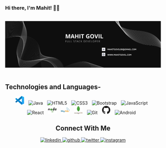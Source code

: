 ### Hi there, I'm Mahit! 👋🏻

<br>
<img src="https://github.com/mahitgovil/mahitgovil/blob/main/Assets/cover.png" alt="Mahit Govil">
<br>
<!-- ![top-langs](https://github-readme-stats.vercel.app/api/top-langs?username=mahitgovil&show_icons=true&theme=radical)
![github stats](https://github-readme-stats.vercel.app/api?username=mahitgovil&show_icons=true&theme=radical) -->

<br>

## Technologies and Languages-

<div align="center">  
<img style="padding-right:10px;" src="https://github.com/devicons/devicon/blob/v2.16.0/icons/vscode/vscode-original.svg" alt="vs-code" height="28px" /> 
<img style="padding-right:10px" src="https://profilinator.rishav.dev/skills-assets/java-original-wordmark.svg" alt="Java" height="86px" /> 
<img style="padding-right:10px" src="https://profilinator.rishav.dev/skills-assets/html5-original-wordmark.svg" alt="HTML5" height="28px" />
<img style="padding-right:10px" src="https://profilinator.rishav.dev/skills-assets/css3-original-wordmark.svg" alt="CSS3" height="28px" /> 
<img style="padding-right:10px" src="https://profilinator.rishav.dev/skills-assets/bootstrap-plain.svg" alt="Bootstrap" height="28px" />
<img style="padding-right:10px" src="https://profilinator.rishav.dev/skills-assets/javascript-original.svg" alt="JavaScript" height="28px" />  
<img style="padding-right:10px" src="https://profilinator.rishav.dev/skills-assets/react-original-wordmark.svg" alt="React" height="28px" />
<img style="padding-right:10px" src="https://github.com/devicons/devicon/blob/v2.16.0/icons/nodejs/nodejs-original-wordmark.svg" alt="Node.js" height="28px" />
<img style="padding-right:10px" src="https://github.com/devicons/devicon/blob/v2.16.0/icons/mysql/mysql-original-wordmark.svg" alt="MySQL" height="28px" />
<img style="padding-right:10px" src="https://github.com/devicons/devicon/blob/v2.16.0/icons/mongodb/mongodb-original-wordmark.svg" alt="MongoDB" height="28px" />
<img style="padding-right:10px" src="https://profilinator.rishav.dev/skills-assets/git-scm-icon.svg" alt="Git" height="28px" />  
<img style="padding-right:10px" src="https://github.com/devicons/devicon/blob/v2.16.0/icons/github/github-original.svg" alt="Github" height="28px" /> 
<img style="padding-right:10px" src="https://profilinator.rishav.dev/skills-assets/android-original-wordmark.svg" alt="Android" height="28px" />

<br/>

## Connect With Me

<div align="center"><a href="https://www.linkedin.com/in/mahitgovil/" target="_blank">
<img src=https://img.shields.io/badge/linkedin-%231E77B5.svg?&style=for-the-badge&logo=linkedin&logoColor=white alt=linkedin style="margin-bottom: 5px;" />
</a>  
<a href="https://github.com/mahitgovil/" target="_blank">
<img src=https://img.shields.io/badge/github-%2324292e.svg?&style=for-the-badge&logo=github&logoColor=white alt=github style="margin-bottom: 5px;" />
</a>
<a href="https://twitter.com/GovilMahit" target="_blank">
<img src=https://img.shields.io/badge/twitter-1DA1F2?style=for-the-badge&logo=twitter&logoColor=white alt=twitter style="margin-bottom: 5px;" />
</a>
<a href="https://instagram.com/" target="_blank">
<img src=https://img.shields.io/badge/instagram-%23000000.svg?&style=for-the-badge&logo=instagram&logoColor=white alt=instagram style="margin-bottom: 5px;" />
</a>

</div>
<!--
Here are some ideas to get you started:

- 🔭 I’m currently working on ...
- 🌱 I’m currently learning ...
- 👯 I’m looking to collaborate on ...
- 🤔 I’m looking for help with ...
- 💬 Ask me about ...
- 📫 How to reach me: ...
- 😄 Pronouns: ...
- ⚡ Fun fact: ...
  -->
